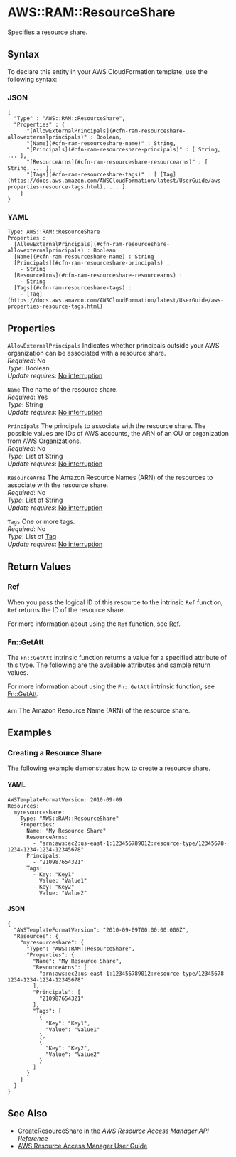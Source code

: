 # AWS::RAM::ResourceShare<a name="aws-resource-ram-resourceshare"></a>

Specifies a resource share\.

## Syntax<a name="aws-resource-ram-resourceshare-syntax"></a>

To declare this entity in your AWS CloudFormation template, use the following syntax:

### JSON<a name="aws-resource-ram-resourceshare-syntax.json"></a>

```
{
  "Type" : "AWS::RAM::ResourceShare",
  "Properties" : {
      "[AllowExternalPrincipals](#cfn-ram-resourceshare-allowexternalprincipals)" : Boolean,
      "[Name](#cfn-ram-resourceshare-name)" : String,
      "[Principals](#cfn-ram-resourceshare-principals)" : [ String, ... ],
      "[ResourceArns](#cfn-ram-resourceshare-resourcearns)" : [ String, ... ],
      "[Tags](#cfn-ram-resourceshare-tags)" : [ [Tag](https://docs.aws.amazon.com/AWSCloudFormation/latest/UserGuide/aws-properties-resource-tags.html), ... ]
    }
}
```

### YAML<a name="aws-resource-ram-resourceshare-syntax.yaml"></a>

```
Type: AWS::RAM::ResourceShare
Properties : 
﻿  [AllowExternalPrincipals](#cfn-ram-resourceshare-allowexternalprincipals) : Boolean
﻿  [Name](#cfn-ram-resourceshare-name) : String
﻿  [Principals](#cfn-ram-resourceshare-principals) : 
    - String
﻿  [ResourceArns](#cfn-ram-resourceshare-resourcearns) : 
    - String
﻿  [Tags](#cfn-ram-resourceshare-tags) : 
    - [Tag](https://docs.aws.amazon.com/AWSCloudFormation/latest/UserGuide/aws-properties-resource-tags.html)
```

## Properties<a name="aws-resource-ram-resourceshare-properties"></a>

`AllowExternalPrincipals`  <a name="cfn-ram-resourceshare-allowexternalprincipals"></a>
Indicates whether principals outside your AWS organization can be associated with a resource share\.  
*Required*: No  
*Type*: Boolean  
*Update requires*: [No interruption](https://docs.aws.amazon.com/AWSCloudFormation/latest/UserGuide/using-cfn-updating-stacks-update-behaviors.html#update-no-interrupt)

`Name`  <a name="cfn-ram-resourceshare-name"></a>
The name of the resource share\.  
*Required*: Yes  
*Type*: String  
*Update requires*: [No interruption](https://docs.aws.amazon.com/AWSCloudFormation/latest/UserGuide/using-cfn-updating-stacks-update-behaviors.html#update-no-interrupt)

`Principals`  <a name="cfn-ram-resourceshare-principals"></a>
The principals to associate with the resource share\. The possible values are IDs of AWS accounts, the ARN of an OU or organization from AWS Organizations\.  
*Required*: No  
*Type*: List of String  
*Update requires*: [No interruption](https://docs.aws.amazon.com/AWSCloudFormation/latest/UserGuide/using-cfn-updating-stacks-update-behaviors.html#update-no-interrupt)

`ResourceArns`  <a name="cfn-ram-resourceshare-resourcearns"></a>
The Amazon Resource Names \(ARN\) of the resources to associate with the resource share\.  
*Required*: No  
*Type*: List of String  
*Update requires*: [No interruption](https://docs.aws.amazon.com/AWSCloudFormation/latest/UserGuide/using-cfn-updating-stacks-update-behaviors.html#update-no-interrupt)

`Tags`  <a name="cfn-ram-resourceshare-tags"></a>
One or more tags\.  
*Required*: No  
*Type*: List of [Tag](https://docs.aws.amazon.com/AWSCloudFormation/latest/UserGuide/aws-properties-resource-tags.html)  
*Update requires*: [No interruption](https://docs.aws.amazon.com/AWSCloudFormation/latest/UserGuide/using-cfn-updating-stacks-update-behaviors.html#update-no-interrupt)

## Return Values<a name="aws-resource-ram-resourceshare-return-values"></a>

### Ref<a name="aws-resource-ram-resourceshare-return-values-ref"></a>

 When you pass the logical ID of this resource to the intrinsic `Ref` function, `Ref` returns the ID of the resource share\.

For more information about using the `Ref` function, see [Ref](https://docs.aws.amazon.com/AWSCloudFormation/latest/UserGuide/intrinsic-function-reference-ref.html)\.

### Fn::GetAtt<a name="aws-resource-ram-resourceshare-return-values-fn--getatt"></a>

The `Fn::GetAtt` intrinsic function returns a value for a specified attribute of this type\. The following are the available attributes and sample return values\.

For more information about using the `Fn::GetAtt` intrinsic function, see [Fn::GetAtt](https://docs.aws.amazon.com/AWSCloudFormation/latest/UserGuide/intrinsic-function-reference-getatt.html)\.

#### <a name="aws-resource-ram-resourceshare-return-values-fn--getatt-fn--getatt"></a>

`Arn`  <a name="Arn-fn::getatt"></a>
The Amazon Resource Name \(ARN\) of the resource share\.

## Examples<a name="aws-resource-ram-resourceshare--examples"></a>

### Creating a Resource Share<a name="aws-resource-ram-resourceshare--examples--Creating_a_Resource_Share"></a>

The following example demonstrates how to create a resource share\.

#### YAML<a name="aws-resource-ram-resourceshare--examples--Creating_a_Resource_Share--yaml"></a>

```
AWSTemplateFormatVersion: 2010-09-09
Resources:
  myresourceshare:
    Type: "AWS::RAM::ResourceShare"
    Properties:
      Name: "My Resource Share"
      ResourceArns:
        - "arn:aws:ec2:us-east-1:123456789012:resource-type/12345678-1234-1234-1234-12345678"
      Principals:
        - "210987654321"
      Tags:
        - Key: "Key1"
          Value: "Value1"
        - Key: "Key2"
          Value: "Value2"
```

#### JSON<a name="aws-resource-ram-resourceshare--examples--Creating_a_Resource_Share--json"></a>

```
{
  "AWSTemplateFormatVersion": "2010-09-09T00:00:00.000Z",
  "Resources": {
    "myresourceshare": {
      "Type": "AWS::RAM::ResourceShare",
      "Properties": {
        "Name": "My Resource Share",
        "ResourceArns": [
          "arn:aws:ec2:us-east-1:123456789012:resource-type/12345678-1234-1234-1234-12345678"
        ],
        "Principals": [
          "210987654321"
        ],
        "Tags": [
          {
            "Key": "Key1",
            "Value": "Value1"
          },
          {
            "Key": "Key2",
            "Value": "Value2"
          }
        ]
      }
    }
  }
}
```

## See Also<a name="aws-resource-ram-resourceshare--seealso"></a>
+  [CreateResourceShare](https://docs.aws.amazon.com/ram/latest/APIReference/API_CreateResourceShare.html) in the *AWS Resource Access Manager API Reference* 
+  [AWS Resource Access Manager User Guide](https://docs.aws.amazon.com/ram/latest/userguide) 